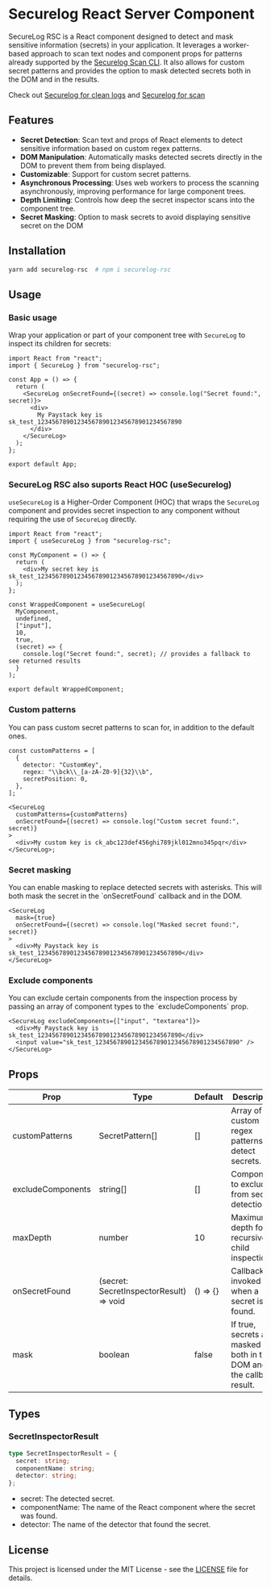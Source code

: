 # Securelog React Server Component

SecureLog RSC is a React component designed to detect and mask sensitive information (secrets) in your application. It leverages a worker-based approach to scan text nodes and component props for patterns already supported by the [Securelog Scan CLI](https://github.com/Onboardbase/securelog-scan). It also allows for custom secret patterns and provides the option to mask detected secrets both in the DOM and in the results. 


Check out [Securelog for clean logs](https://github.com/Onboardbase/securelog) and [Securelog for scan](https://github.com/Onboardbase/securelog-scan)


## Features

- **Secret Detection**: Scan text and props of React elements to detect sensitive information based on custom regex patterns.
- **DOM Manipulation**: Automatically masks detected secrets directly in the DOM to prevent them from being displayed.
- **Customizable**: Support for custom secret patterns.
- **Asynchronous Processing**: Uses web workers to process the scanning asynchronously, improving performance for large component trees.
- **Depth Limiting**: Controls how deep the secret inspector scans into the component tree.
- **Secret Masking**: Option to mask secrets to avoid displaying sensitive secret on the DOM

## Installation

```bash
yarn add securelog-rsc  # npm i securelog-rsc
```

## Usage

### Basic usage

Wrap your application or part of your component tree with `SecureLog` to inspect its children for secrets:

```tsx
import React from "react";
import { SecureLog } from "securelog-rsc";

const App = () => {
  return (
    <SecureLog onSecretFound={(secret) => console.log("Secret found:", secret)}>
      <div>
        My Paystack key is sk_test_1234567890123456789012345678901234567890
      </div>
    </SecureLog>
  );
};

export default App;
```

### SecureLog RSC also suports React HOC (useSecurelog)

`useSecureLog` is a Higher-Order Component (HOC) that wraps the `SecureLog` component and provides secret inspection to any component without requiring the use of `SecureLog` directly.

```tsx
import React from "react";
import { useSecureLog } from "securelog-rsc";

const MyComponent = () => {
  return (
    <div>My secret key is sk_test_1234567890123456789012345678901234567890</div>
  );
};

const WrappedComponent = useSecureLog(
  MyComponent,
  undefined,
  ["input"],
  10,
  true,
  (secret) => {
    console.log("Secret found:", secret); // provides a fallback to see returned results
  }
);

export default WrappedComponent;
```

### Custom patterns

You can pass custom secret patterns to scan for, in addition to the default ones.

```tsx
const customPatterns = [
  {
    detector: "CustomKey",
    regex: "\\bck\\_[a-zA-Z0-9]{32}\\b",
    secretPosition: 0,
  },
];

<SecureLog
  customPatterns={customPatterns}
  onSecretFound={(secret) => console.log("Custom secret found:", secret)}
>
  <div>My custom key is ck_abc123def456ghi789jkl012mno345pqr</div>
</SecureLog>;
```

### Secret masking

You can enable masking to replace detected secrets with asterisks. This will both mask the secret in the \`onSecretFound\` callback and in the DOM.

```tsx
<SecureLog
  mask={true}
  onSecretFound={(secret) => console.log("Masked secret found:", secret)}
>
  <div>My Paystack key is sk_test_1234567890123456789012345678901234567890</div>
</SecureLog>
```

### Exclude components

You can exclude certain components from the inspection process by passing an array of component types to the \`excludeComponents\` prop.

```tsx
<SecureLog excludeComponents={["input", "textarea"]}>
  <div>My Paystack key is sk_test_1234567890123456789012345678901234567890</div>
  <input value="sk_test_1234567890123456789012345678901234567890" />
</SecureLog>
```

## Props

| Prop              | Type                                    | Default  | Description                                                             |
| ----------------- | --------------------------------------- | -------- | ----------------------------------------------------------------------- |
| customPatterns    | SecretPattern[]                         | []       | Array of custom regex patterns to detect secrets.                       |
| excludeComponents | string[]                                | []       | Components to exclude from secret detection.                            |
| maxDepth          | number                                  | 10       | Maximum depth for recursive child inspection.                           |
| onSecretFound     | (secret: SecretInspectorResult) => void | () => {} | Callback invoked when a secret is found.                                |
| mask              | boolean                                 | false    | If true, secrets are masked both in the DOM and in the callback result. |

## Types

### SecretInspectorResult

```ts
type SecretInspectorResult = {
  secret: string;
  componentName: string;
  detector: string;
};
```

- secret: The detected secret.
- componentName: The name of the React component where the secret was found.
- detector: The name of the detector that found the secret.

## License

This project is licensed under the MIT License - see the [LICENSE](LICENSE) file for details.
